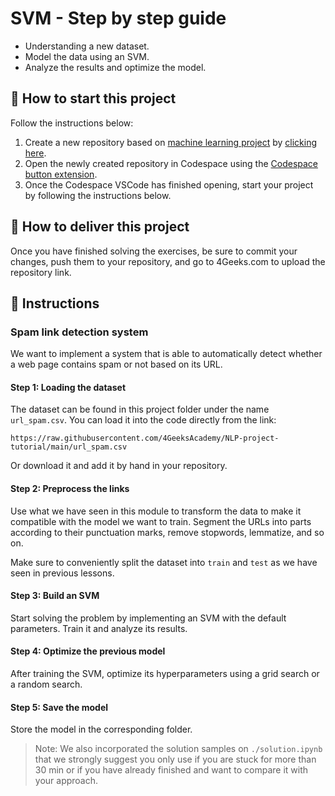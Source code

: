 <!-- hide -->
# SVM - Step by step guide
<!-- endhide -->

- Understanding a new dataset.
- Model the data using an SVM.
- Analyze the results and optimize the model.

## 🌱 How to start this project

Follow the instructions below:

1. Create a new repository based on [machine learning project](https://github.com/4GeeksAcademy/machine-learning-python-template) by [clicking here](https://github.com/4GeeksAcademy/machine-learning-python-template/generate).
2. Open the newly created repository in Codespace using the [Codespace button extension](https://docs.github.com/en/codespaces/developing-in-codespaces/creating-a-codespace-for-a-repository#creating-a-codespace-for-a-repository).
3. Once the Codespace VSCode has finished opening, start your project by following the instructions below.

## 🚛 How to deliver this project

Once you have finished solving the exercises, be sure to commit your changes, push them to your repository, and go to 4Geeks.com to upload the repository link.

## 📝 Instructions

### Spam link detection system

We want to implement a system that is able to automatically detect whether a web page contains spam or not based on its URL.

#### Step 1: Loading the dataset

The dataset can be found in this project folder under the name `url_spam.csv`. You can load it into the code directly from the link:

```text
https://raw.githubusercontent.com/4GeeksAcademy/NLP-project-tutorial/main/url_spam.csv
```

Or download it and add it by hand in your repository.

#### Step 2: Preprocess the links

Use what we have seen in this module to transform the data to make it compatible with the model we want to train. Segment the URLs into parts according to their punctuation marks, remove stopwords, lemmatize, and so on.

Make sure to conveniently split the dataset into `train` and `test` as we have seen in previous lessons.

#### Step 3: Build an SVM

Start solving the problem by implementing an SVM with the default parameters. Train it and analyze its results.

#### Step 4: Optimize the previous model

After training the SVM, optimize its hyperparameters using a grid search or a random search.

#### Step 5: Save the model

Store the model in the corresponding folder.

> Note: We also incorporated the solution samples on `./solution.ipynb` that we strongly suggest you only use if you are stuck for more than 30 min or if you have already finished and want to compare it with your approach.
